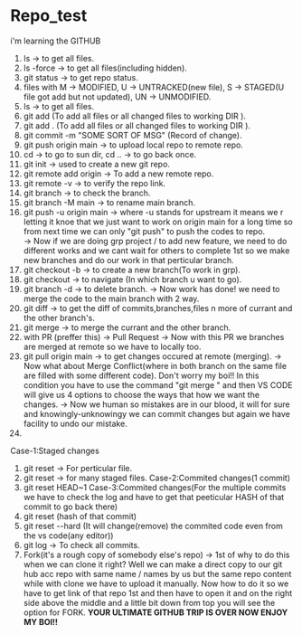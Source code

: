 # Repo_test

i'm learning the GITHUB

1. ls -> to get all files.
2. ls -force -> to get all files(including hidden).
3. git status -> to get repo status.
4. files with M -> MODIFIED, U -> UNTRACKED(new file), S -> STAGED(U file got add but not updated), UN -> UNMODIFIED.
5. ls -> to get all files.
6. git add <FILENAME> (To add all files or all changed files to working DIR ).
7. git add . (To add all files or all changed files to working DIR ).
8. git commit -m "SOME SORT OF MSG" (Record of change).
9. git push origin main -> to upload local repo to remote repo.
10. cd -> to go to sun dir, cd .. -> to go back once.
11. git init -> used to create a new git repo.
12. git remote add origin -> To add a new remote repo.
13. git remote -v -> to verify the repo link.
14. git branch -> to check the branch.
15. git branch -M main -> to rename main branch.
16. git push -u origin main -> where -u stands for upstream it means we r letting it knoe that we just want to work on origin main for a long time so from next time we can only  "git push" to push the codes to repo.  
-> Now if we are doing grp project / to add new feature, we need to do different works and we cant wait for others to complete 1st so we make new branches and do our work in that perticular branch.
17. git checkout -b <branchname> -> to create a new branch(To work in grp).
18. git checkout <branchname> -> to navigate (In which branch u want to go).
19. git branch -d <branchname> -> to delete branch.
-> Now work has done! we need to merge the code to the main branch with 2 way.
20. git diff <branchname> -> to get the diff of commits,branches,files n more of currant and the other branch's.
21. git merge <branchname> -> to merge the currant and the other branch.
22. with PR (preffer this) -> Pull Request
-> Now with this PR we branches are merged at remote so we have to locally too.
23. git pull origin main -> to get changes occured at remote (merging).
-> Now what about Merge Conflict(where in both branch on the same file are filled with some different code). Don't worry my boi!! In this condition you have to use the command "git merge <branchname>" and then VS CODE will give us 4 options to choose the ways that how we want the changes.
-> Now we human so mistakes are in our blood, it will for sure and knowingly-unknowingy we can commit changes but again we have facility to undo our
mistake.
24. 
Case-1:Staged changes
1. git reset <filename> -> For perticular file.
2. git reset -> for many staged files.
Case-2:Commited changes(1 commit)
1. git reset HEAD~1 
Case-3:Commited changes(For the multiple commits we have to check the log and have to get that peeticular HASH of that commit to go back there)
1. git reset <commit hash>(hash of that commit)
2. git reset --hard <commit hash>(It will change(remove) the commited code even from the vs code(any editor))
25. git log -> To check all commits.
26. Fork(it's a rough copy of somebody else's repo) -> 1st of why to do this when we can clone it right? Well we can make a direct copy to our git hub acc repo with same name / names by us but the same repo content while with clone we have to upload it manually. Now how to do it so we have to get link of that repo 1st and then have to open it and on the right side above the middle and a little bit down from top you will see the option for FORK. 
**YOUR ULTIMATE GITHUB TRIP IS OVER NOW ENJOY MY BOI!!**